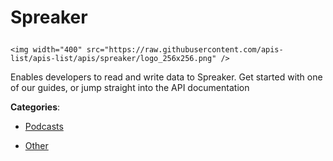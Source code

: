 # Spreaker<p align="center">
    <img width="400" src="https://raw.githubusercontent.com/apis-list/apis-list/apis/spreaker/logo_256x256.png" />
</p>

Enables developers to read and write data to Spreaker.  Get started with one of our guides, or jump straight into the API documentation

**Categories**:

- [Podcasts](https://github/apis-list/apis-list#podcasts)

- [Other](https://github/apis-list/apis-list#other)





